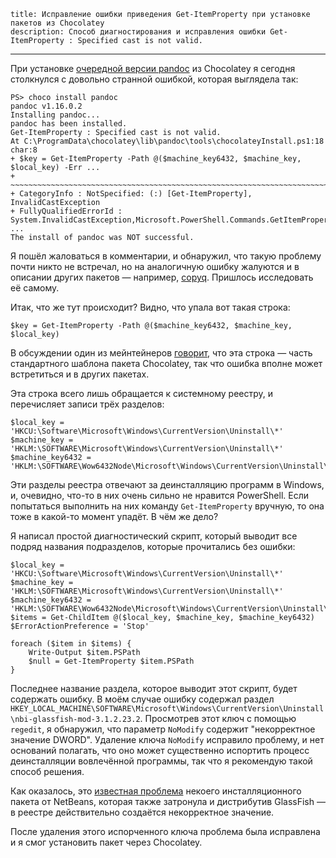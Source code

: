     title: Исправление ошибки приведения Get-ItemProperty при установке пакетов из Chocolatey
    description: Способ диагностирования и исправления ошибки Get-ItemProperty : Specified cast is not valid.
---

При установке [очередной версии pandoc][chocolatey-pandoc] из Chocolatey я
сегодня столкнулся с довольно странной ошибкой, которая выглядела так:

```
PS> choco install pandoc
pandoc v1.16.0.2
Installing pandoc...
pandoc has been installed.
Get-ItemProperty : Specified cast is not valid.
At C:\ProgramData\chocolatey\lib\pandoc\tools\chocolateyInstall.ps1:18 char:8
+ $key = Get-ItemProperty -Path @($machine_key6432, $machine_key, $local_key) -Err ...
+ ~~~~~~~~~~~~~~~~~~~~~~~~~~~~~~~~~~~~~~~~~~~~~~~~~~~~~~~~~~~~~~~~~~~~~~~~~~~~~~~~
+ CategoryInfo : NotSpecified: (:) [Get-ItemProperty], InvalidCastException
+ FullyQualifiedErrorId : System.InvalidCastException,Microsoft.PowerShell.Commands.GetItemPropertyComma ...
The install of pandoc was NOT successful.
```

Я пошёл жаловаться в комментарии, и обнаружил, что такую проблему почти никто не
встречал, но на аналогичную ошибку жалуются и в описании других пакетов —
например, [copyq][chocolatey-copyq-error]. Пришлось исследовать её самому.

Итак, что же тут происходит? Видно, что упала вот такая строка:

```
$key = Get-ItemProperty -Path @($machine_key6432, $machine_key, $local_key)
```

В обсуждении один из мейнтейнеров [говорит][statement-about-template], что эта
строка — часть стандартного шаблона пакета Chocolatey, так что ошибка вполне
может встретиться и в других пакетах.

Эта строка всего лишь обращается к системному реестру, и перечисляет записи трёх
разделов:

```
$local_key = 'HKCU:\Software\Microsoft\Windows\CurrentVersion\Uninstall\*'
$machine_key = 'HKLM:\SOFTWARE\Microsoft\Windows\CurrentVersion\Uninstall\*'
$machine_key6432 = 'HKLM:\SOFTWARE\Wow6432Node\Microsoft\Windows\CurrentVersion\Uninstall\*'
```

Эти разделы реестра отвечают за деинсталляцию программ в Windows, и, очевидно,
что-то в них очень сильно не нравится PowerShell. Если попытаться выполнить на
них команду `Get-ItemProperty` вручную, то она тоже в какой-то момент упадёт. В
чём же дело?

Я написал простой диагностический скрипт, который выводит все подряд названия
подразделов, которые прочитались без ошибки:

```
$local_key = 'HKCU:\Software\Microsoft\Windows\CurrentVersion\Uninstall\*'
$machine_key = 'HKLM:\SOFTWARE\Microsoft\Windows\CurrentVersion\Uninstall\*'
$machine_key6432 = 'HKLM:\SOFTWARE\Wow6432Node\Microsoft\Windows\CurrentVersion\Uninstall\*'
$items = Get-ChildItem @($local_key, $machine_key, $machine_key6432)
$ErrorActionPreference = 'Stop'

foreach ($item in $items) {
    Write-Output $item.PSPath
    $null = Get-ItemProperty $item.PSPath
}
```

Последнее название раздела, которое выводит этот скрипт, будет содержать ошибку.
В моём случае ошибку содержал раздел
`HKEY_LOCAL_MACHINE\SOFTWARE\Microsoft\Windows\CurrentVersion\Uninstall\nbi-glassfish-mod-3.1.2.23.2`.
Просмотрев этот ключ с помощью `regedit`, я обнаружил, что параметр `NoModify`
содержит "некорректное значение DWORD". Удаление ключа `NoModify` исправило
проблему, и нет оснований полагать, что оно может существенно испортить процесс
деинсталляции вовлечённой программы, так что я рекомендую такой способ решения.

Как оказалось, это [известная проблема][netbeans-bugzilla] некоего
инсталляционного пакета от NetBeans, которая также затронула и дистрибутив
GlassFish — в реестре действительно создаётся некорректное значение.

После удаления этого испорченного ключа проблема была исправлена и я смог
установить пакет через Chocolatey.

[chocolatey-copyq-error]: https://chocolatey.org/packages/copyq#comment-2438623396
[chocolatey-pandoc]: https://chocolatey.org/packages/pandoc
[netbeans-bugzilla]: https://netbeans.org/bugzilla/show_bug.cgi?id=251538
[statement-about-template]: https://chocolatey.org/packages/copyq#comment-2440908951
